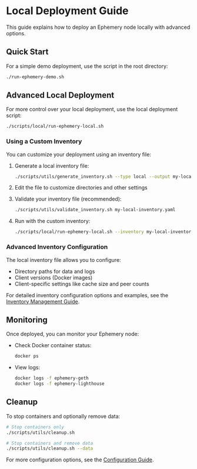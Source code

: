 # Local Deployment Guide

This guide explains how to deploy an Ephemery node locally with advanced options.

## Quick Start

For a simple demo deployment, use the script in the root directory:

```bash
./run-ephemery-demo.sh
```

## Advanced Local Deployment

For more control over your local deployment, use the local deployment script:

```bash
./scripts/local/run-ephemery-local.sh
```

### Using a Custom Inventory

You can customize your deployment using an inventory file:

1. Generate a local inventory file:
   ```bash
   ./scripts/utils/generate_inventory.sh --type local --output my-local-inventory.yaml
   ```

2. Edit the file to customize directories and other settings

3. Validate your inventory file (recommended):
   ```bash
   ./scripts/utils/validate_inventory.sh my-local-inventory.yaml
   ```

4. Run with the custom inventory:
   ```bash
   ./scripts/local/run-ephemery-local.sh --inventory my-local-inventory.yaml
   ```

### Advanced Inventory Configuration

The local inventory file allows you to configure:
- Directory paths for data and logs
- Client versions (Docker images)
- Client-specific settings like cache size and peer counts

For detailed inventory configuration options and examples, see the [Inventory Management Guide](inventory-management.md).

## Monitoring

Once deployed, you can monitor your Ephemery node:

- Check Docker container status:
  ```bash
  docker ps
  ```
- View logs:
  ```bash
  docker logs -f ephemery-geth
  docker logs -f ephemery-lighthouse
  ```

## Cleanup

To stop containers and optionally remove data:

```bash
# Stop containers only
./scripts/utils/cleanup.sh

# Stop containers and remove data
./scripts/utils/cleanup.sh --data
```

For more configuration options, see the [Configuration Guide](configuration.md).
